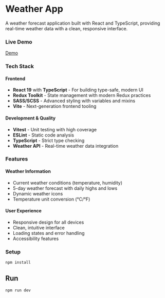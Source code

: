 # Weather App

A weather forecast application built with React and TypeScript, providing real-time weather data with a clean, responsive interface.

### Live Demo

[Demo](https://weather-app-gilt-nu-16.vercel.app/)

### Tech Stack

#### Frontend

- **React 19** with **TypeScript** - For building type-safe, modern UI
- **Redux Toolkit** - State management with modern Redux practices
- **SASS/SCSS** - Advanced styling with variables and mixins
- **Vite** - Next-generation frontend tooling

#### Development & Quality

- **Vitest** - Unit testing with high coverage
- **ESLint** - Static code analysis
- **TypeScript** - Strict type checking
- **Weather API** - Real-time weather data integration

### Features

#### Weather Information

- Current weather conditions (temperature, humidity)
- 5-day weather forecast with daily highs and lows
- Dynamic weather icons
- Temperature unit conversion (°C/°F)

#### User Experience

- Responsive design for all devices
- Clean, intuitive interface
- Loading states and error handling
- Accessibility features

### Setup

```bash
npm install
```

## Run

```bash
npm run dev
```
